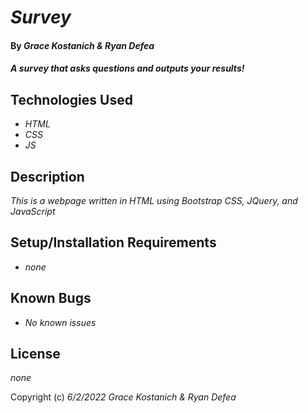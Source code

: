 # _Survey_

#### By _**Grace Kostanich & Ryan Defea**_

#### _A survey that asks questions and outputs your results!_

## Technologies Used

* _HTML_
* _CSS_
* _JS_

## Description

_This is a webpage written in HTML using Bootstrap CSS, JQuery, and JavaScript_

## Setup/Installation Requirements

* _none_

## Known Bugs

* _No known issues_

## License

_none_

Copyright (c) _6/2/2022_ _Grace Kostanich & Ryan Defea_